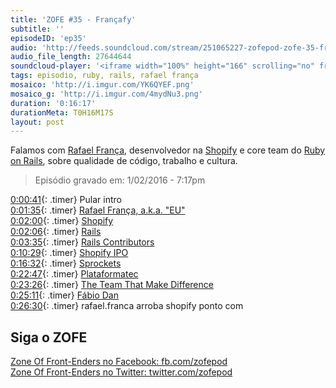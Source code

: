 ```yaml
---
title: 'ZOFE #35 - Françafy'
subtitle: ''
episodeID: 'ep35'
audio: 'http://feeds.soundcloud.com/stream/251065227-zofepod-zofe-35-francafy'
audio_file_length: 27644644
soundcloud-player: '<iframe width="100%" height="166" scrolling="no" frameborder="no" src="https://w.soundcloud.com/player/?url=https%3A//api.soundcloud.com/tracks/251065227&amp;color=ff5500&amp;auto_play=false&amp;hide_related=false&amp;show_comments=true&amp;show_user=true&amp;show_reposts=false"></iframe>'
tags: episodio, ruby, rails, rafael frança
mosaico: 'http://i.imgur.com/YK6QYEF.png'
mosaico_g: 'http://i.imgur.com/4mydNu3.png'
duration: '0:16:17'
durationMeta: T0H16M17S
layout: post
---
```


Falamos com [Rafael França](https://twitter.com/rafaelfranca), desenvolvedor na [Shopify](https://shopify.com) e core team do [Ruby on Rails](http://rubyonrails.org/), sobre qualidade de código, trabalho e cultura.

<!-- excerpt -->

> Episódio gravado em: 1/02/2016 - 7:17pm

[0:00:41](#t=0:00:41){: .timer} Pular intro<br>
[0:01:35](#t=0:01:35){: .timer} [Rafael França, a.k.a. "EU"](https://twitter.com/rafaelfranca)<br>
[0:02:00](#t=0:02:00){: .timer} [Shopify](https://shopify.com)<br>
[0:02:06](#t=0:02:06){: .timer} [Rails](https://rubyonrails.org)<br>
[0:03:35](#t=0:03:35){: .timer} [Rails Contributors](http://contributors.rubyonrails.org/)<br>
[0:10:29](#t=0:10:29){: .timer} [Shopify IPO](http://fortune.com/2015/05/20/shopify-ipo-pricing/)<br>
[0:16:32](#t=0:16:32){: .timer} [Sprockets](https://github.com/rails/sprockets)<br>
[0:22:47](#t=0:22:47){: .timer} [Plataformatec](http://plataformatec.com.br/)<br>
[0:23:26](#t=0:23:26){: .timer} [The Team That Make Difference](http://rafaelfranca.github.io/general/2015/06/12/the-team-that-make-difference.html)<br>
[0:25:11](#t=0:25:11){: .timer} [Fábio Dan](https://twitter.com/fabiodan)<br>
[0:26:30](#t=0:26:30){: .timer} rafael.franca arroba shopify ponto com<br>

## Siga o ZOFE

[Zone Of Front-Enders no Facebook: fb.com/zofepod](http://fb.com/zofepod/ "ZOFE no Facebook: fb.com/zofepod")<br>
[Zone Of Front-Enders no Twitter: twitter.com/zofepod](http://twitter.com/zofepod/ "ZOFE no Twitter")<br>

